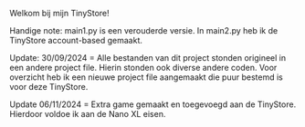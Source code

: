 Welkom bij mijn TinyStore!

Handige note: main1.py is een verouderde versie. In main2.py heb ik de TinyStore account-based gemaakt.

Update: 30/09/2024 = Alle bestanden van dit project stonden origineel in een andere project file. Hierin stonden ook diverse andere coden. Voor overzicht heb ik een nieuwe project file
aangemaakt die puur bestemd is voor deze TinyStore.

Update 06/11/2024 = Extra game gemaakt en toegevoegd aan de TinyStore. Hierdoor voldoe ik aan de Nano XL eisen.


